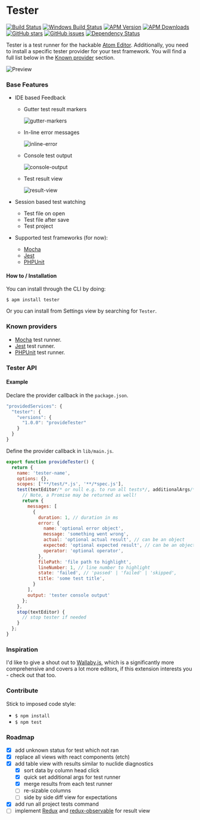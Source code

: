 # Tester

[![Build Status](https://travis-ci.org/yacut/tester.svg)](https://travis-ci.org/yacut/tester)
[![Windows Build Status](https://ci.appveyor.com/api/projects/status/github/yacut/tester?svg=true)](https://ci.appveyor.com/api/projects/status/github/yacut/tester)
[![APM Version](https://img.shields.io/apm/v/tester.svg)](https://atom.io/packages/tester)
[![APM Downloads](https://img.shields.io/apm/dm/tester.svg)](https://atom.io/packages/tester)
[![GitHub stars](https://img.shields.io/github/stars/yacut/tester.svg)](https://github.com/yacut/tester/stargazers)
[![GitHub issues](https://img.shields.io/github/issues/yacut/tester.svg)](https://github.com/yacut/tester/issues)
[![Dependency Status](https://david-dm.org/yacut/tester.svg)](https://david-dm.org/yacut/tester)

Tester is a test runner for the hackable [Atom Editor](http://atom.io). Additionally, you need to install a specific tester provider for your test framework. You will find a full list below in the [Known provider](#known-providers) section.

![Preview](https://raw.githubusercontent.com/yacut/tester/master/resources/preview.gif)

### Base Features
- IDE based Feedback

  - Gutter test result markers

    ![gutter-markers](https://raw.githubusercontent.com/yacut/tester/master/resources/gutter-markers.png)

  - In-line error messages

    ![inline-error](https://raw.githubusercontent.com/yacut/tester/master/resources/inline-error.png)

  - Console test output

    ![console-output](https://raw.githubusercontent.com/yacut/tester/master/resources/console-output.png)

  - Test result view

    ![result-view](https://raw.githubusercontent.com/yacut/tester/master/resources/result-view.png)

- Session based test watching
  - Test file on open
  - Test file after save
  - Test project

- Supported test frameworks (for now):
  * [Mocha](https://mochajs.org/)
  * [Jest](https://github.com/facebook/jest)
  * [PHPUnit](https://phpunit.de/)

#### How to / Installation

You can install through the CLI by doing:

```
$ apm install tester
```

Or you can install from Settings view by searching for `Tester`.

### Known providers

* [Mocha](https://atom.io/packages/tester-mocha) test runner.
* [Jest](https://atom.io/packages/tester-jest) test runner.
* [PHPUnit](https://atom.io/packages/tester-phpunit) test runner.

### Tester API

#### Example

Declare the provider callback in the `package.json`.

```js
"providedServices": {
  "tester": {
    "versions": {
      "1.0.0": "provideTester"
    }
  }
}
```

Define the provider callback in `lib/main.js`.

```js
export function provideTester() {
  return {
    name: 'tester-name',
    options: {},
    scopes: ['**/test/*.js', '**/*spec.js'],
    test(textEditor/* or null e.g. to run all tests*/, additionalArgs/*from results views*/) {
      // Note, a Promise may be returned as well!
      return {
        messages: [
          {
            duration: 1, // duration in ms
            error: {
              name: 'optional error object',
              message: 'something went wrong',
              actual: 'optional actual result', // can be an object
              expected: 'optional expected result', // can be an object
              operator: 'optional operator',
            },
            filePath: 'file path to highlight',
            lineNumber: 1, // line number to highlight
            state: 'failed', // 'passed' | 'failed' | 'skipped',
            title: 'some test title',
          }
        ],
        output: 'tester console output'
      };
    },
    stop(textEditor) {
      // stop tester if needed
    }
  };
}
```

### Inspiration

I'd like to give a shout out to [Wallaby.js](https://wallabyjs.com/), which is a significantly more comprehensive and covers a lot more editors, if this extension interests you - check out that too.

### Contribute

Stick to imposed code style:

* `$ npm install`
* `$ npm test`

### Roadmap

- [x] add unknown status for test which not ran
- [x] replace all views with react components (etch)
- [x] add table view with results similar to nuclide diagnostics
  - [x] sort data by column head click
  - [x] quick set additional args for test runner
  - [x] merge results from each test runner
  - [ ] re-sizable columns
  - [ ] side by side diff view for expectations
- [x] add run all project tests command
- [ ] implement [Redux](https://github.com/reactjs/redux) and [redux-observable](https://github.com/redux-observable/redux-observable) for result view
